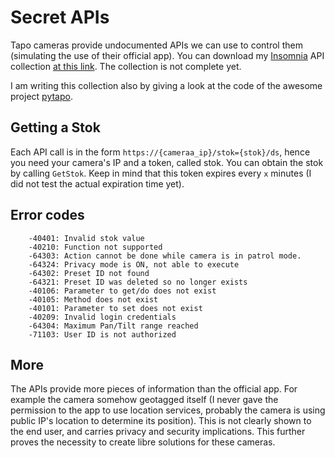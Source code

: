 # Secret APIs
Tapo cameras provide undocumented APIs we can use to control them (simulating the use of their official app).
You can download my [Insomnia](https://insomnia.rest/) API collection [at this link](https://github.com/xfarrow/tapo-camera/blob/main/secret-apis/TapoCameraAPIs.yaml). The collection is not complete yet.

I am writing this collection also by giving a look at the code of the awesome project [pytapo](https://github.com/JurajNyiri/pytapo).

## Getting a Stok
Each API call is in the form `https://{cameraa_ip}/stok={stok}/ds`, hence you need your camera's IP and a token, called stok. You can obtain the stok by calling `GetStok`. Keep in mind that this token expires every `x` minutes (I did not test the actual expiration time yet).

## Error codes
```
    -40401: Invalid stok value
    -40210: Function not supported
    -64303: Action cannot be done while camera is in patrol mode.
    -64324: Privacy mode is ON, not able to execute
    -64302: Preset ID not found
    -64321: Preset ID was deleted so no longer exists
    -40106: Parameter to get/do does not exist
    -40105: Method does not exist
    -40101: Parameter to set does not exist
    -40209: Invalid login credentials
    -64304: Maximum Pan/Tilt range reached
    -71103: User ID is not authorized
```

## More
The APIs provide more pieces of information than the official app. For example the camera somehow geotagged itself (I never gave the permission to the app to use location services, probably the camera is using public IP's location to determine its position). This is not clearly shown to the end user, and carries privacy and security implications. This further proves the necessity to create libre solutions for these cameras.
